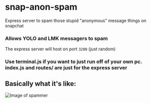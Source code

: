 # snap-anon-spam

Express server to spam those stupid "anonymous" message things on snapchat

### Allows YOLO and LMK messagers to spam

The express server will host on port `3280` (just random)

### Use terminal.js if you want to just run off of your own pc. index.js and routes/ are just for the express server

## Basically what it's like:
![Image of spammer](https://cdn.discordapp.com/attachments/750179841906573392/761756921790464010/image0.png)
